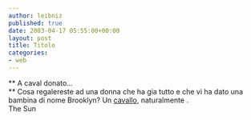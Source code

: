 ```yaml
---
author: leibniz
published: true
date: 2003-04-17 05:55:00+00:00
layout: post
title: Titolo
categories:
- web
---
```


 **   A caval donato...   
** Cosa regalereste ad una donna che ha gia tutto e che vi ha dato una bambina di nome Brooklyn? Un  [   cavallo](http://www.thesun.co.uk/article/0,,4-2003171882,00.html), naturalmente .   
The Sun
